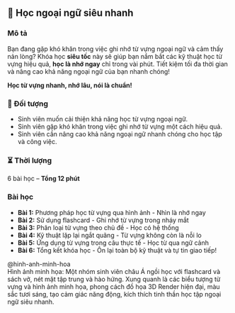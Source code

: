 ## 📌 Học ngoại ngữ siêu nhanh

### Mô tả  
Bạn đang gặp khó khăn trong việc ghi nhớ từ vựng ngoại ngữ và cảm thấy nản lòng? Khóa học **siêu tốc** này sẽ giúp bạn nắm bắt các kỹ thuật học từ vựng hiệu quả, **học là nhớ ngay** chỉ trong vài phút. Tiết kiệm tối đa thời gian và nâng cao khả năng ngoại ngữ của bạn nhanh chóng!

**Học từ vựng nhanh, nhớ lâu, nói là chuẩn!**

### 🎯 Đối tượng  
- Sinh viên muốn cải thiện khả năng học từ vựng ngoại ngữ.  
- Sinh viên gặp khó khăn trong việc ghi nhớ từ vựng một cách hiệu quả.  
- Sinh viên cần nâng cao khả năng ngoại ngữ nhanh chóng cho học tập và công việc.  

### ⏳ Thời lượng  
6 bài học – **Tổng 12 phút**

### Bài học  
- **Bài 1:** Phương pháp học từ vựng qua hình ảnh - Nhìn là nhớ ngay  
- **Bài 2:** Sử dụng flashcard - Ghi nhớ từ vựng trong nháy mắt  
- **Bài 3:** Phân loại từ vựng theo chủ đề - Học có hệ thống  
- **Bài 4:** Kỹ thuật lặp lại ngắt quãng - Từ vựng không còn là nỗi lo  
- **Bài 5:** Ứng dụng từ vựng trong câu thực tế - Học từ qua ngữ cảnh  
- **Bài 6:** Tổng kết khóa học - Ôn lại toàn bộ kỹ thuật và tự tin giao tiếp!

@hinh-anh-minh-hoa  
Hình ảnh minh họa: Một nhóm sinh viên châu Á ngồi học với flashcard và sách vở, nét mặt tập trung và hào hứng. Xung quanh là các biểu tượng từ vựng và hình ảnh minh họa, phong cách đồ họa 3D Render hiện đại, màu sắc tươi sáng, tạo cảm giác năng động, kích thích tinh thần học tập ngoại ngữ siêu nhanh.